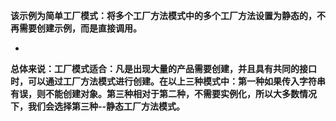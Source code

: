 **该示例为简单工厂模式：将多个工厂方法模式中的多个工厂方法设置为静态的，不再需要创建示例，而是直接调用。**

-

**总体来说：工厂模式适合：凡是出现大量的产品需要创建，并且具有共同的接口时，可以通过工厂方法模式进行创建。在以上三种模式中：第一种如果传入字符串有误，则不能创建对象。第三种相对于第二种，不需要实例化，所以大多数情况下，我们会选择第三种--静态工厂方法模式。**

